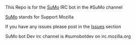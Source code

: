 This Repo is for the [SuMo][1] IRC bot in the #SuMo channel 

[SuMo][1] stands for Support Mozilla

If you have any issues please post in the [Issues][2] section 

SuMo bot Dev irc channel is #sumobotdev on irc.mozilla.org

  [1]: https://support.mozilla.org/
  [2]:https://github.com/mozilla/sumobot/issues
